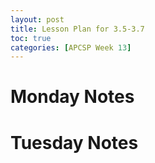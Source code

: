 ```yaml
---
layout: post
title: Lesson Plan for 3.5-3.7 
toc: true
categories: [APCSP Week 13]
---
```

# Monday Notes
# Tuesday Notes